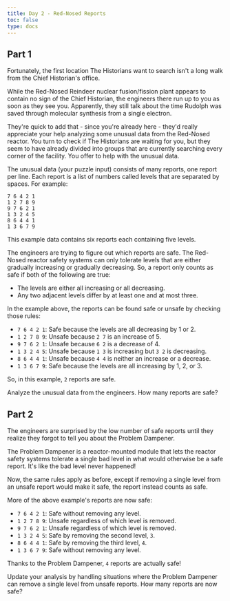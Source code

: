 ```yaml
---
title: Day 2 - Red-Nosed Reports
toc: false
type: docs
---
```

## Part 1

Fortunately, the first location The Historians want to search isn't a long walk from the Chief Historian's office.

While the Red-Nosed Reindeer nuclear fusion/fission plant appears to contain no sign of the Chief Historian, the engineers there run up to you as soon as they see you. Apparently, they still talk about the time Rudolph was saved through molecular synthesis from a single electron.

They're quick to add that - since you're already here - they'd really appreciate your help analyzing some unusual data from the Red-Nosed reactor. You turn to check if The Historians are waiting for you, but they seem to have already divided into groups that are currently searching every corner of the facility. You offer to help with the unusual data.

The unusual data (your puzzle input) consists of many reports, one report per line. Each report is a list of numbers called levels that are separated by spaces. For example:


```
7 6 4 2 1
1 2 7 8 9
9 7 6 2 1
1 3 2 4 5
8 6 4 4 1
1 3 6 7 9
```

This example data contains six reports each containing five levels.

The engineers are trying to figure out which reports are safe. The Red-Nosed reactor safety systems can only tolerate levels that are either gradually increasing or gradually decreasing. So, a report only counts as safe if both of the following are true:

- The levels are either all increasing or all decreasing.
- Any two adjacent levels differ by at least one and at most three.

In the example above, the reports can be found safe or unsafe by checking those rules:

- ``7 6 4 2 1``: Safe because the levels are all decreasing by 1 or 2.
- ``1 2 7 8 9``: Unsafe because ``2 7`` is an increase of 5.
- ``9 7 6 2 1``: Unsafe because ``6 2`` is a decrease of 4.
- ``1 3 2 4 5``: Unsafe because ``1 3`` is increasing but ``3 2`` is decreasing.
- ``8 6 4 4 1``: Unsafe because ``4 4`` is neither an increase or a decrease.
- ``1 3 6 7 9``: Safe because the levels are all increasing by 1, 2, or 3.


So, in this example, ``2`` reports are safe.

Analyze the unusual data from the engineers. How many reports are safe?

## Part 2

The engineers are surprised by the low number of safe reports until they realize they forgot to tell you about the Problem Dampener.

The Problem Dampener is a reactor-mounted module that lets the reactor safety systems tolerate a single bad level in what would otherwise be a safe report. It's like the bad level never happened!

Now, the same rules apply as before, except if removing a single level from an unsafe report would make it safe, the report instead counts as safe.

More of the above example's reports are now safe:

- ``7 6 4 2 1``: Safe without removing any level.
- ``1 2 7 8 9``: Unsafe regardless of which level is removed.
- ``9 7 6 2 1``: Unsafe regardless of which level is removed.
- ``1 3 2 4 5``: Safe by removing the second level, ``3``.
- ``8 6 4 4 1``: Safe by removing the third level, ``4``.
- ``1 3 6 7 9``: Safe without removing any level.

Thanks to the Problem Dampener, ``4`` reports are actually safe!

Update your analysis by handling situations where the Problem Dampener can remove a single level from unsafe reports. How many reports are now safe?